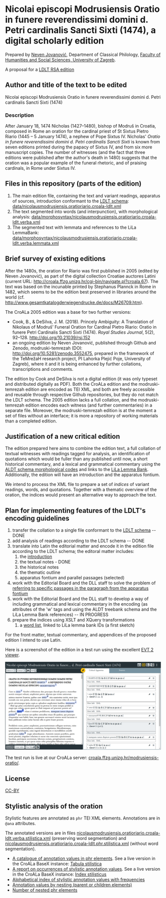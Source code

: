 # Nicolai episcopi Modrusiensis Oratio in funere reverendissimi domini d. Petri cardinalis Sancti Sixti (1474), a digital scholarly edition


Prepared by [Neven Jovanović](orcid.org/0000-0002-9119-399X), Department of Classical Philology, [Faculty of Humanities and Social Sciences, University of Zagreb](https://www.wikidata.org/wiki/Q3445232).

A proposal for a [LDLT RSA edition](https://digitallatin.org/library-digital-latin-texts)

## Author and title of the text to be edited

Nicolai episcopi Modrusiensis Oratio in funere reverendissimi domini d. Petri cardinalis Sancti Sixti (1474)

### Description

After January 18, 1474 Nicholas (1427–1480), bishop of Modruš in Croatia, composed in Rome an oration for the cardinal priest of St Sixtus Pietro Riario (1445 – 5 January 1474), a nephew of Pope Sixtus IV. Nicholas' *Oratio in funere reverendissimi domini d. Petri cardinalis Sancti Sixti* is known from seven editions printed during the papacy of Sixtus IV, and from six more manuscript copies. The number of witnesses (and the fact that three editions were published after the author's death in 1480) suggests that the oration was a popular example of the funeral rhetoric, and of praising cardinals, in Rome under Sixtus IV.

## Files in this repository (parts of the edition)

1. The main edition file, containing the text and variant readings, apparatus of sources, introduction conformant to the [LDLT schema](https://digitallatin.github.io/guidelines/LDLT-Guidelines.html): [data/nicolausmodrusiensis.oratioriario.croala-ldlt.xml](https://github.com/nevenjovanovic/modruski-ldlt/blob/main/data/nicolausmodrusiensis.oratioriario.croala-ldlt.xml)
2. The text segmented into words (and interpunction), with morphological analysis: [data/morphosyntax/nicolausmodrusiensis.oratioriario.croala-ldlt.verba.xml](data/morphosyntax/nicolausmodrusiensis.oratioriario.croala-ldlt.verba.xml)
3. The segmented text with lemmata and references to the LiLa LemmaBank: [data/morphosyntax/nicolausmodrusiensis.oratioriario.croala-ldlt.verba.lemmata.xml](data/morphosyntax/nicolausmodrusiensis.oratioriario.croala-ldlt.verba.lemmata.xml)

## Brief survey of existing editions

After the 1480s, the oration for Riario was first published in 2005 (edited by Neven Jovanović), as part of the digital collection Croatiae auctores Latini (current URL: <http://croala.ffzg.unizg.hr/cgi-bin/navigate.pl?croala.67>). The text was based on the incunable printed by Stephanus Plannck in Rome in 1482, which seems to be the edition best preserved in libraries around the world (cf. <http://www.gesamtkatalogderwiegendrucke.de/docs/M26709.htm>).

The CroALa 2005 edition was a base for two further versions: 
+ Cook, B., & DeSilva, J. M. (2018). Princely Ambiguity: A Translation of Nikolaus of Modruš’ Funeral Oration for Cardinal Pietro Riario: Oratio in
funere Petri Cardinalis Sancti Sixti (1474). *Royal Studies Journal*, 5(2), 92–128. <http://doi.org/10.21039/rsj.152>
+ an ongoing edition by Neven Jovanović, published through Github and Zenodo, modruski-temrezah (DOI: <http://doi.org/10.5281/zenodo.3552475>, prepared in the framework of the TeMrežaH research project, PI Lahorka Plejić Poje, University of Zagreb), where it and it is being enhanced by further collations, transcriptions and comments.

The edition by Cook and DeSilva is not a digital edition (it was only typeset and distributed digitally as PDF). Both the CroALa edition and the modruski-temrezah edition are encoded as TEI XML, and both are freely accessible and reusable through respective Github repositories, but they do not match the LDLT schema. The 2005 edition lacks a full collation, and the modruski-temrezah edition encodes each witness (and further commentaries) in a separate file. Moreover, the modruski-temrezah edition is at the moment a set of files without an interface; it is more a repository of working materials than a completed edition.

## Justification of a new critical edition

The edition prepared here aims to combine the edition text, a full collation of textual witnesses with readings tagged for analysis, an identification of quotations which would be fuller than any published until now, a short historical commentary, and a lexical and grammatical commentary using the [ALDT schema morphological codes](https://github.com/alpheios-project/arethusa-configs/blob/master/configs/arethusa.morph/lat_attributes.json) and links to the [LiLa Lemma Bank](https://github.com/CIRCSE/LiLa_Lemma-Bank). Additionally, the edition will have an introduction and the apparatus fontium.

We intend to process the XML file to prepare a set of *indices* of variant readings, words, and quotations. Together with a thematic overview of the oration, the indices would present an alternative way to approach the text.

## Plan for implementing features of the LDLT's encoding guidelines

1. transfer the collation to a single file conformant to the [LDLT schema](https://digitallatin.github.io/guidelines/LDLT-Guidelines.html) -- DONE
2. add analysis of readings according to the LDLT schema -- DONE
3. translate into Latin the editorial matter and encode it in the edition file according to the LDLT schema; the editoral matter includes:
   1. the [introduction](accessoria/praefatio.md)
   2. the textual notes - DONE
   3. the historical notes
   3. the thematic outline
   4. apparatus fontium and parallel passages (selected)
4. work with the Editorial Board and the DLL staff to solve the problem of [referring to specific passages in the paragraph from the apparatus fontium](accessoria/apparatus-fontium.md)
4. work with the Editorial Board and the DLL staff to develop a way of including grammatical and lexical commentary in the encoding (as attributes of the 'w' tags and using the ALDT treebank schema and the LiLa Lemma Bank references) -- IN PROGRESS
5. prepare the indices using XSLT and XQuery transformations
   1. a [word list](accessoria/verba.md), linked to LiLa lemma bank IDs (a first sketch)

For the front matter, textual commentary, and appendices of the proposed edition I intend to use Latin.

Here is a screenshot of the edition in a test run using the excellent [EVT 2 viewer](http://evt.labcd.unipi.it/).

![A test run of the edition in EVT](accessoria/imagines/evt-nmor-2021-04-10.png)

The test run is live at our CroALa server:  [croala.ffzg.unizg.hr/modrusiensis-oratio/](http://croala.ffzg.unizg.hr/modrusiensis-oratio/).

## License

[CC-BY](LICENSE.md)

## Stylistic analysis of the oration

Stylistic features are annotated as `phr` TEI XML elements. Annotations are in `@ana` attributes.

The annotated versions are in files [nicolausmodrusiensis.oratioriario.croala-ldlt.verba.stilistica.xml](data/stilistica/nicolausmodrusiensis.oratioriario.croala-ldlt.verba.stilistica.xml) (preserving word segmentation) and [nicolausmodrusiensis.oratioriario.croala-ldlt.phr.stilistica.xml](data/stilistica/nicolausmodrusiensis.oratioriario.croala-ldlt.phr.stilistica.xml) (without word segmentation).

* [A catalogue of annotation values in phr elements](accessoria/catalogus-annotationum.md). See a live version in the CroALa BaseX instance: [Tabula stilistica](https://croala.ffzg.unizg.hr/basex/nm-stil/tabula-stilistica)
* [A report on occurrences of stylistic annotation values](accessoria/catalogus-stilisticus-1.md). See a live version in the CroALa BaseX instance: [Index stilisticus](https://croala.ffzg.unizg.hr/basex/nm-stil/index-stilisticus)
* [Alphabetical index of stylistic annotation values with frequencies](accessoria/catalogus-stilisticus-alphabetice.md)
* [Annotation values by nesting (parent or children elements)](accessoria/annotationes-singulares.md)
* [Number of nested phr elements](accessoria/nidi-stilistici.md)
